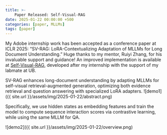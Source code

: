 ```yaml
---
title: >-
    Paper Released: Self-Visual-RAG
date: 2025-01-22 00:00:00 +500
categories: [paper, MLLMs]
tags: [paper]
---
```


My Adobe internship work has been accepted as a conference paper at ICLR 2025: “SV-RAG: LoRA-Contextualizing Adaptation of MLLMs for Long Document Understanding.” Huge thanks to my mentor, Ruiyi Zhang, for his invaluable support and guidance! An improved implementation is available at [Self-Visual-RAG](https://github.com/puar-playground/Self-Visual-RAG), developed after my internship with the support of my labmate at UB.

SV-RAG enhances long-document understanding by adapting MLLMs for self-visual retrieval-augmented generation, optimizing both evidence retrieval and question answering with specialized LoRA adapters.
![demo1]({{ site.url }}/assets/img/2025-01-22/abstract.png)

Specifically, we use hidden states as embedding features and train the model to compute sequence interaction scores via contrastive learning, while using the same MLLM for QA.

![demo2]({{ site.url }}/assets/img/2025-01-22/overview.png)